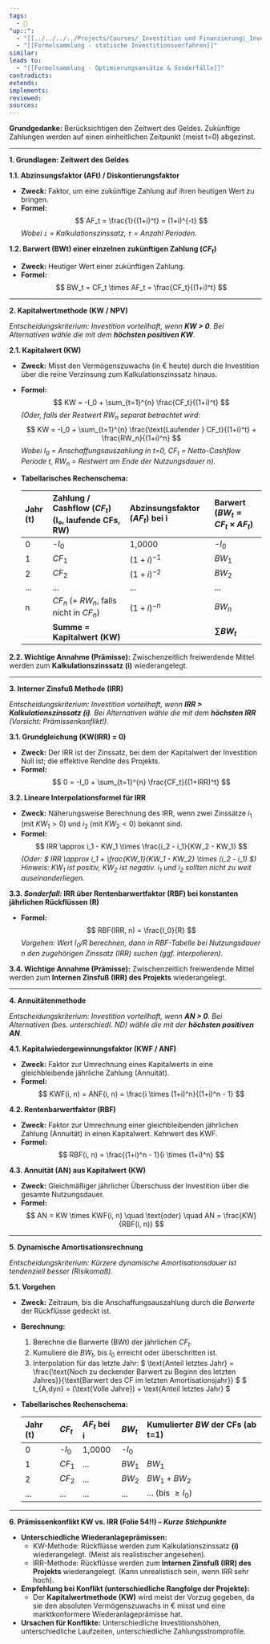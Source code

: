 ```yaml
---
tags:
  - 🌱
"up::":
  - "[[../../../../Projects/Courses/_Investition und Finanzierung|_Investition und Finanzierung]]"
  - "[[Formelsammlung - statische Investitionsverfahren]]"
similar:
leads to:
  - "[[Formelsammlung - Optimierungsansätze & Sonderfälle]]"
contradicts:
extends:
implements:
reviewed:
sources:
---
```

**Grundgedanke:** Berücksichtigen den Zeitwert des Geldes. Zukünftige Zahlungen werden auf einen einheitlichen Zeitpunkt (meist t=0) abgezinst.

---

**1. Grundlagen: Zeitwert des Geldes**

**1.1. Abzinsungsfaktor (AFt) / Diskontierungsfaktor**
*   **Zweck:** Faktor, um eine zukünftige Zahlung auf ihren heutigen Wert zu bringen.
*   **Formel:**
    $$ AF_t = \frac{1}{(1+i)^t} = (1+i)^{-t} $$
    *Wobei `i` = Kalkulationszinssatz, `t` = Anzahl Perioden.*

**1.2. Barwert (BWt) einer einzelnen zukünftigen Zahlung ($CF_t$)**
*   **Zweck:** Heutiger Wert einer zukünftigen Zahlung.
*   **Formel:**
    $$ BW_t = CF_t \times AF_t = \frac{CF_t}{(1+i)^t} $$

---

**2. Kapitalwertmethode (KW / NPV)**

*Entscheidungskriterium: Investition vorteilhaft, wenn **KW > 0**. Bei Alternativen wähle die mit dem **höchsten positiven KW**.*

**2.1. Kapitalwert (KW)**
*   **Zweck:** Misst den Vermögenszuwachs (in € heute) durch die Investition über die reine Verzinsung zum Kalkulationszinssatz hinaus.
*   **Formel:**
    $$ KW = -I_0 + \sum_{t=1}^{n} \frac{CF_t}{(1+i)^t} $$
    *(Oder, falls der Restwert $RW_n$ separat betrachtet wird:*
    $$ KW = -I_0 + \sum_{t=1}^{n} \frac{\text{Laufender } CF_t}{(1+i)^t} + \frac{RW_n}{(1+i)^n} $$
    *Wobei $I_0$ = Anschaffungsauszahlung in t=0, $CF_t$ = Netto-Cashflow Periode t, $RW_n$ = Restwert am Ende der Nutzungsdauer n).*
*   **Tabellarisches Rechenschema:**

    | Jahr (t) | Zahlung / Cashflow ($CF_t$) (I₀, laufende CFs, RW) | Abzinsungsfaktor ($AF_t$) bei i | Barwert ($BW_t = CF_t \times AF_t$) |
    | :------- | :--------------------------------------------- | :---------------------------- | :-------------------------------- |
    | 0        | -$I_0$                                         | 1,0000                        | -$I_0$                            |
    | 1        | $CF_1$                                         | $(1+i)^{-1}$                  | $BW_1$                            |
    | 2        | $CF_2$                                         | $(1+i)^{-2}$                  | $BW_2$                            |
    | ...      | ...                                            | ...                           | ...                               |
    | n        | $CF_n$ (+ $RW_n$, falls nicht in $CF_n$)       | $(1+i)^{-n}$                  | $BW_n$                            |
    |          | **Summe = Kapitalwert (KW)**                   |                               | **$\sum BW_t$**                   |

**2.2. Wichtige Annahme (Prämisse):** Zwischenzeitlich freiwerdende Mittel werden zum **Kalkulationszinssatz (i)** wiederangelegt.

---

**3. Interner Zinsfuß Methode (IRR)**

*Entscheidungskriterium: Investition vorteilhaft, wenn **IRR > Kalkulationszinssatz (i)**. Bei Alternativen wähle die mit dem **höchsten IRR** (Vorsicht: Prämissenkonflikt!).*

**3.1. Grundgleichung (KW(IRR) = 0)**
*   **Zweck:** Der IRR ist der Zinssatz, bei dem der Kapitalwert der Investition Null ist; die effektive Rendite des Projekts.
*   **Formel:**
    $$ 0 = -I_0 + \sum_{t=1}^{n} \frac{CF_t}{(1+IRR)^t} $$

**3.2. Lineare Interpolationsformel für IRR**
*   **Zweck:** Näherungsweise Berechnung des IRR, wenn zwei Zinssätze $i_1$ (mit $KW_1 > 0$) und $i_2$ (mit $KW_2 < 0$) bekannt sind.
*   **Formel:**
    $$ IRR \approx i_1 - KW_1 \times \frac{i_2 - i_1}{KW_2 - KW_1} $$
    *(Oder: $ IRR \approx i_1 + \frac{KW_1}{KW_1 - KW_2} \times (i_2 - i_1) $)*
    *Hinweis: $KW_1$ ist positiv, $KW_2$ ist negativ. $i_1$ und $i_2$ sollten nicht zu weit auseinanderliegen.*

**3.3. *Sonderfall:* IRR über Rentenbarwertfaktor (RBF) bei konstanten jährlichen Rückflüssen (R)**
*   **Formel:**
    $$ RBF(IRR, n) = \frac{I_0}{R} $$
    *Vorgehen: Wert $I_0/R$ berechnen, dann in RBF-Tabelle bei Nutzungsdauer n den zugehörigen Zinssatz (IRR) suchen (ggf. interpolieren).*

**3.4. Wichtige Annahme (Prämisse):** Zwischenzeitlich freiwerdende Mittel werden zum **Internen Zinsfuß (IRR) des Projekts** wiederangelegt.

---

**4. Annuitätenmethode**

*Entscheidungskriterium: Investition vorteilhaft, wenn **AN > 0**. Bei Alternativen (bes. unterschiedl. ND) wähle die mit der **höchsten positiven AN**.*

**4.1. Kapitalwiedergewinnungsfaktor (KWF / ANF)**
*   **Zweck:** Faktor zur Umrechnung eines Kapitalwerts in eine gleichbleibende jährliche Zahlung (Annuität).
*   **Formel:**
    $$ KWF(i, n) = ANF(i, n) = \frac{i \times (1+i)^n}{(1+i)^n - 1} $$

**4.2. Rentenbarwertfaktor (RBF)**
*   **Zweck:** Faktor zur Umrechnung einer gleichbleibenden jährlichen Zahlung (Annuität) in einen Kapitalwert. Kehrwert des KWF.
*   **Formel:**
    $$ RBF(i, n) = \frac{(1+i)^n - 1}{i \times (1+i)^n} $$

**4.3. Annuität (AN) aus Kapitalwert (KW)**
*   **Zweck:** Gleichmäßiger jährlicher Überschuss der Investition über die gesamte Nutzungsdauer.
*   **Formel:**
    $$ AN = KW \times KWF(i, n) \quad \text{oder} \quad AN = \frac{KW}{RBF(i, n)} $$

---

**5. Dynamische Amortisationsrechnung**

*Entscheidungskriterium: Kürzere dynamische Amortisationsdauer ist tendenziell besser (Risikomaß).*

**5.1. Vorgehen**
*   **Zweck:** Zeitraum, bis die Anschaffungsauszahlung durch die *Barwerte* der Rückflüsse gedeckt ist.
*   **Berechnung:**
    1.  Berechne die Barwerte (BWt) der jährlichen $CF_t$.
    2.  Kumuliere die $BW_t$, bis $I_0$ erreicht oder überschritten ist.
    3.  Interpolation für das letzte Jahr:
        $ \text{Anteil letztes Jahr} = \frac{\text{Noch zu deckender Barwert zu Beginn des letzten Jahres}}{\text{Barwert des CF im letzten Amortisationsjahr}} $
        $ t_{A,dyn} = (\text{Volle Jahre}) + \text{Anteil letztes Jahr} $
*   **Tabellarisches Rechenschema:**

    | Jahr (t) | $CF_t$ | $AF_t$ bei i | $BW_t$   | Kumulierter $BW$ der CFs (ab t=1) |
    | :------- | :----- | :----------- | :------- | :-------------------------------- |
    | 0        | -$I_0$ | 1,0000       | -$I_0$   |                                   |
    | 1        | $CF_1$ | ...          | $BW_1$   | $BW_1$                            |
    | 2        | $CF_2$ | ...          | $BW_2$   | $BW_1 + BW_2$                     |
    | ...      | ...    | ...          | ...      | ... (bis $\ge I_0$)               |

---

**6. Prämissenkonflikt KW vs. IRR (Folie 54!!) – *Kurze Stichpunkte***

*   **Unterschiedliche Wiederanlageprämissen:**
    *   KW-Methode: Rückflüsse werden zum Kalkulationszinssatz **(i)** wiederangelegt. (Meist als realistischer angesehen).
    *   IRR-Methode: Rückflüsse werden zum **Internen Zinsfuß (IRR) des Projekts** wiederangelegt. (Kann unrealistisch sein, wenn IRR sehr hoch).
*   **Empfehlung bei Konflikt (unterschiedliche Rangfolge der Projekte):**
    *   Der **Kapitalwertmethode (KW)** wird meist der Vorzug gegeben, da sie den absoluten Vermögenszuwachs in € misst und eine marktkonformere Wiederanlageprämisse hat.
*   **Ursachen für Konflikte:** Unterschiedliche Investitionshöhen, unterschiedliche Laufzeiten, unterschiedliche Zahlungsstromprofile.
